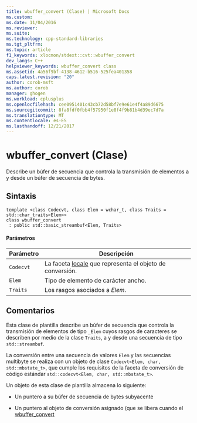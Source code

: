 ```yaml
---
title: wbuffer_convert (Clase) | Microsoft Docs
ms.custom: 
ms.date: 11/04/2016
ms.reviewer: 
ms.suite: 
ms.technology: cpp-standard-libraries
ms.tgt_pltfrm: 
ms.topic: article
f1_keywords: xlocmon/stdext::cvt::wbuffer_convert
dev_langs: C++
helpviewer_keywords: wbuffer_convert class
ms.assetid: 4a56f9bf-4138-4612-b516-525fea401358
caps.latest.revision: "20"
author: corob-msft
ms.author: corob
manager: ghogen
ms.workload: cplusplus
ms.openlocfilehash: cee0951401c43cb72d58bf7e9e61e4f4a89d6675
ms.sourcegitcommit: 8fa8fdf0fbb4f57950f1e8f4f9b81b4d39ec7d7a
ms.translationtype: MT
ms.contentlocale: es-ES
ms.lasthandoff: 12/21/2017
---
```

# <a name="wbufferconvert-class"></a>wbuffer_convert (Clase)
Describe un búfer de secuencia que controla la transmisión de elementos a y desde un búfer de secuencia de bytes.  
  
## <a name="syntax"></a>Sintaxis  
  
```
template <class Codecvt, class Elem = wchar_t, class Traits = std::char_traits<Elem>>
class wbuffer_convert
 : public std::basic_streambuf<Elem, Traits>
```  
  
#### <a name="parameters"></a>Parámetros  
  
|Parámetro|Descripción|  
|---------------|-----------------|  
|`Codecvt`|La faceta [locale](../standard-library/locale-class.md) que representa el objeto de conversión.|  
|`Elem`|Tipo de elemento de carácter ancho.|  
|`Traits`|Los rasgos asociados a *Elem*.|  
  
## <a name="remarks"></a>Comentarios  
 Esta clase de plantilla describe un búfer de secuencia que controla la transmisión de elementos de tipo `_Elem` cuyos rasgos de caracteres se describen por medio de la clase `Traits`, a y desde una secuencia de tipo `std::streambuf`.  
  
 La conversión entre una secuencia de valores `Elem` y las secuencias multibyte se realiza con un objeto de clase `Codecvt<Elem, char, std::mbstate_t>`, que cumple los requisitos de la faceta de conversión de código estándar `std::codecvt<Elem, char, std::mbstate_t>`.  
  
 Un objeto de esta clase de plantilla almacena lo siguiente:  
  
-   Un puntero a su búfer de secuencia de bytes subyacente  
  
-   Un puntero al objeto de conversión asignado (que se libera cuando el [wbuffer_convert](../standard-library/wbuffer-convert-class.md)
